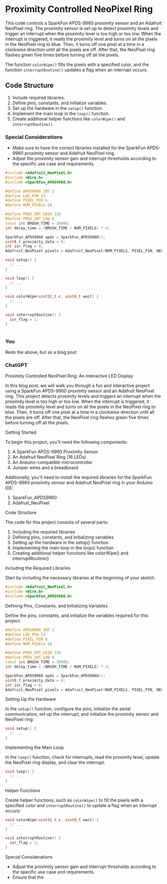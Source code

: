 # Proximity Controlled NeoPixel Ring

This code controls a SparkFun APDS-9960 proximity sensor and an Adafruit NeoPixel ring. The proximity sensor is set up to detect proximity levels and trigger an interrupt when the proximity level is too high or too low. When the interrupt is triggered, it reads the proximity level and turns on all the pixels in the NeoPixel ring to blue. Then, it turns off one pixel at a time in a clockwise direction until all the pixels are off. After that, the NeoPixel ring flashes green five times before turning off all the pixels.

The function `colorWipe()` fills the pixels with a specified color, and the function `interruptRoutine()` updates a flag when an interrupt occurs.

## Code Structure

1. Include required libraries.
2. Define pins, constants, and initialize variables.
3. Set up the hardware in the `setup()` function.
4. Implement the main loop in the `loop()` function.
5. Create additional helper functions like `colorWipe()` and `interruptRoutine()`.

### Special Considerations

- Make sure to have the correct libraries installed for the SparkFun APDS-9960 proximity sensor and Adafruit NeoPixel ring.
- Adjust the proximity sensor gain and interrupt thresholds according to the specific use case and requirements.

```cpp
#include <Adafruit_NeoPixel.h>
#include <Wire.h>
#include <SparkFun_APDS9960.h>

#define APDS9960_INT 2
#define LED_PIN 13     
#define PIXEL_PIN 6
#define NUM_PIXELS 16

#define PROX_INT_HIGH 150
#define PROX_INT_LOW 0
const int BRUSH_TIME = 30000;
int delay_time = (BRUSH_TIME / NUM_PIXELS) * 4; 

SparkFun_APDS9960 apds = SparkFun_APDS9960();
uint8_t proximity_data = 0;
int isr_flag = 0;
Adafruit_NeoPixel pixels = Adafruit_NeoPixel(NUM_PIXELS, PIXEL_PIN, NEO_GRB + NEO_KHZ800);

void setup() {
  // ...
}

void loop() {
  // ...
}

void colorWipe(uint32_t c, uint8_t wait) {
  // ...
}

void interruptRoutine() {
  isr_flag = 1;
}

```

```

```

### You
Redo the above, but as a blog post

### ChatGPT
Proximity Controlled NeoPixel Ring: An Interactive LED Display

In this blog post, we will walk you through a fun and interactive project using a SparkFun APDS-9960 proximity sensor and an Adafruit NeoPixel ring. This project detects proximity levels and triggers an interrupt when the proximity level is too high or too low. When the interrupt is triggered, it reads the proximity level and turns on all the pixels in the NeoPixel ring to blue. Then, it turns off one pixel at a time in a clockwise direction until all the pixels are off. After that, the NeoPixel ring flashes green five times before turning off all the pixels.

Getting Started

To begin this project, you'll need the following components:

1. A SparkFun APDS-9960 Proximity Sensor
2. An Adafruit NeoPixel Ring (16 LEDs)
3. An Arduino-compatible microcontroller
4. Jumper wires and a breadboard

Additionally, you'll need to install the required libraries for the SparkFun APDS-9960 proximity sensor and Adafruit NeoPixel ring in your Arduino IDE:

1. SparkFun_APDS9960
2. Adafruit_NeoPixel

Code Structure

The code for this project consists of several parts:

1. Including the required libraries
2. Defining pins, constants, and initializing variables
3. Setting up the hardware in the setup() function
4. Implementing the main loop in the loop() function
5. Creating additional helper functions like colorWipe() and interruptRoutine()

Including the Required Libraries

Start by including the necessary libraries at the beginning of your sketch:

```cpp
#include <Adafruit_NeoPixel.h>
#include <Wire.h>
#include <SparkFun_APDS9960.h>

```

Defining Pins, Constants, and Initializing Variables

Define the pins, constants, and initialize the variables required for this project:

```cpp
#define APDS9960_INT 2
#define LED_PIN 13     
#define PIXEL_PIN 6
#define NUM_PIXELS 16

#define PROX_INT_HIGH 150
#define PROX_INT_LOW 0
const int BRUSH_TIME = 30000;
int delay_time = (BRUSH_TIME / NUM_PIXELS) * 4; 

SparkFun_APDS9960 apds = SparkFun_APDS9960();
uint8_t proximity_data = 0;
int isr_flag = 0;
Adafruit_NeoPixel pixels = Adafruit_NeoPixel(NUM_PIXELS, PIXEL_PIN, NEO_GRB + NEO_KHZ800);

```

Setting Up the Hardware

In the `setup()` function, configure the pins, initialize the serial communication, set up the interrupt, and initialize the proximity sensor and NeoPixel ring:

```cpp
void setup() {
  // ...
}

```

Implementing the Main Loop

In the `loop()` function, check for interrupts, read the proximity level, update the NeoPixel ring display, and clear the interrupt:

```cpp
void loop() {
  // ...
}

```

Helper Functions

Create helper functions, such as `colorWipe()` to fill the pixels with a specified color and `interruptRoutine()` to update a flag when an interrupt occurs:

```cpp
void colorWipe(uint32_t c, uint8_t wait) {
  // ...
}

void interruptRoutine() {
  isr_flag = 1;
}

```

Special Considerations

- Adjust the proximity sensor gain and interrupt thresholds according to the specific use case and requirements.
- Ensure that the

